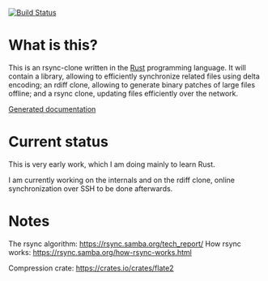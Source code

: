 [![Build Status](https://travis-ci.org/remram44/rs-sync.svg?branch=master)](https://travis-ci.org/remram44/rs-sync/builds)

What is this?
=============

This is an rsync-clone written in the [Rust](https://www.rust-lang.org/) programming language. It will contain a library, allowing to efficiently synchronize related files using delta encoding; an rdiff clone, allowing to generate binary patches of large files offline; and a rsync clone, updating files efficiently over the network.

[Generated documentation](https://remram44.github.io/rs-sync/rs_sync/index.html)

Current status
==============

This is very early work, which I am doing mainly to learn Rust.

I am currently working on the internals and on the rdiff clone, online synchronization over SSH to be done afterwards.

Notes
=====

The rsync algorithm: https://rsync.samba.org/tech_report/
How rsync works: https://rsync.samba.org/how-rsync-works.html

Compression crate: https://crates.io/crates/flate2
